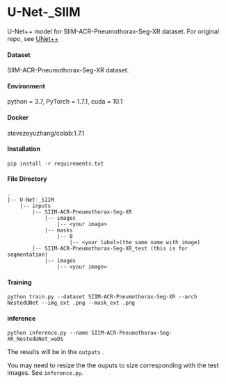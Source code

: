 # U-Net-_SIIM
U-Net++ model for SIIM-ACR-Pneumothorax-Seg-XR dataset. For original repo, see [UNet++](https://github.com/4uiiurz1/pytorch-nested-unet)

#### Dataset

SIIM-ACR-Pneumothorax-Seg-XR dataset.

#### Environment

python = 3.7, PyTorch = 1.7.1, cuda = 10.1

#### Docker

stevezeyuzhang/colab:1.7.1

#### Installation

```
pip install -r requirements.txt
```

#### File Directory
```
.
|-- U-Net-_SIIM
    |-- inputs
        |-- SIIM-ACR-Pneumothorax-Seg-XR
            |-- images
                |-- <your image>
            |-- masks
                |-- 0
                    |-- <your label>(the same name with image)
        |-- SIIM-ACR-Pneumothorax-Seg-XR_test (this is for segmentation)
            |-- images
                |-- <your image>
```
#### Training

```
python train.py --dataset SIIM-ACR-Pneumothorax-Seg-XR --arch NestedUNet --img_ext .png --mask_ext .png
```

#### inference

```
python inference.py --name SIIM-ACR-Pneumothorax-Seg-XR_NestedUNet_woDS
```
The results will be in the `outputs` . 

You may need to resize the the ouputs to size corresponding with the test images. See `inference.py`.
